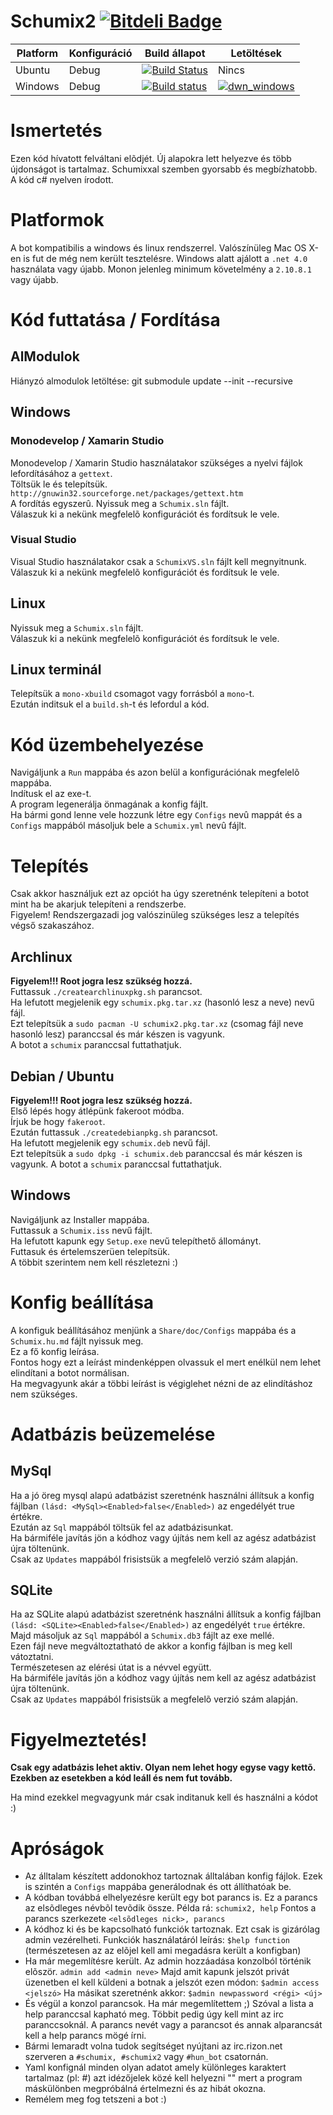 # Schumix2 [![Bitdeli Badge](https://d2weczhvl823v0.cloudfront.net/Schumix/schumix2/trend.png)](https://bitdeli.com/free "Bitdeli Badge")

  [1]: https://ci.appveyor.com/project/megax/Schumix2/build/artifacts
  [2]: http://nvlabs.github.com/cub/download-icon.png (Download for Windows)

Platform | Konfiguráció | Build állapot | Letöltések
----|----|----|----
Ubuntu | Debug  | [![Build Status](https://travis-ci.org/Schumix/Schumix2.svg?branch=master)](https://travis-ci.org/Schumix/Schumix2) | Nincs
Windows | Debug | [![Build status](https://ci.appveyor.com/api/projects/status/u8njmbb6ivqisgiu/branch/master?svg=true)](https://ci.appveyor.com/project/megax/Schumix2) | [![dwn_windows][2]][1]

# Ismertetés

Ezen kód hívatott felváltani elõdjét. Új alapokra lett helyezve és több újdonságot is tartalmaz.
Schumixxal szemben gyorsabb és megbízhatobb. A kód c# nyelven írodott.

# Platformok

A bot kompatibilis a windows és linux rendszerrel. Valószínüleg Mac OS X-en is fut de még nem került tesztelésre.
Windows alatt ajálott a `.net 4.0` használata vagy újabb.
Monon jelenleg minimum követelmény a `2.10.8.1` vagy újabb.

# Kód futtatása / Fordítása

## AlModulok

Hiányzó almodulok letöltése: git submodule update --init --recursive

## Windows

### Monodevelop / Xamarin Studio
Monodevelop / Xamarin Studio használatakor szükséges a nyelvi fájlok lefordításához a `gettext`.
<br/>Töltsük le és telepítsük. `http://gnuwin32.sourceforge.net/packages/gettext.htm`
<br/>A fordítás egyszerû. Nyissuk meg a `Schumix.sln` fájlt.
<br/>Válaszuk ki a nekünk megfelelõ konfigurációt és fordítsuk le vele.

### Visual Studio
Visual Studio használatakor csak a `SchumixVS.sln` fájlt kell megnyitnunk.
<br/>Válaszuk ki a nekünk megfelelõ konfigurációt és fordítsuk le vele.

## Linux

Nyissuk meg a `Schumix.sln` fájlt.
<br/>Válaszuk ki a nekünk megfelelõ konfigurációt és fordítsuk le vele.

## Linux terminál

Telepítsük a `mono-xbuild` csomagot vagy forrásból a `mono`-t.
<br/>Ezután inditsuk el a `build.sh`-t és lefordul a kód.

# Kód üzembehelyezése

Navigáljunk a `Run` mappába és azon belül a konfigurációnak megfelelõ mappába.
<br/>Indítusk el az exe-t.
<br/>A program legenerálja önmagának a konfig fájlt.
<br/>Ha bármi gond lenne vele hozzunk létre egy `Configs` nevû mappát és a `Configs` mappából másoljuk bele a `Schumix.yml` nevû fájlt.

# Telepítés

Csak akkor használjuk ezt az opciót ha úgy szeretnénk telepíteni a botot mint ha be akarjuk telepíteni a rendszerbe.
<br/>Figyelem! Rendszergazadi jog valószinüleg szükséges lesz a telepítés végső szakaszához.

## Archlinux

**Figyelem!!! Root jogra lesz szükség hozzá.**
<br/>Futtassuk `./createarchlinuxpkg.sh` parancsot.
<br/>Ha lefutott megjelenik egy `schumix.pkg.tar.xz` (hasonló lesz a neve) nevű fájl.
<br/>Ezt telepítsük a `sudo pacman -U schumix2.pkg.tar.xz` (csomag fájl neve hasonló lesz) paranccsal és már készen is vagyunk.
<br/>A botot a `schumix` paranccsal futtathatjuk.

## Debian / Ubuntu

**Figyelem!!! Root jogra lesz szükség hozzá.**
<br/>Első lépés hogy átlépünk fakeroot módba.
<br/>Írjuk be hogy `fakeroot`.
<br/>Ezután futtassuk `./createdebianpkg.sh` parancsot.
<br/>Ha lefutott megjelenik egy `schumix.deb` nevű fájl.
<br/>Ezt telepítsük a `sudo dpkg -i schumix.deb` paranccsal és már készen is vagyunk. A botot a `schumix` paranccsal futtathatjuk.

## Windows

Navigáljunk az Installer mappába.
<br/>Futtassuk a `Schumix.iss` nevű fájlt.
<br/>Ha lefutott kapunk egy `Setup.exe` nevű telepíthető állományt.
<br/>Futtasuk és értelemszerüen telepítsük.
<br/>A többit szerintem nem kell részletezni :)

# Konfig beállítása

A konfiguk beállításához menjünk a `Share/doc/Configs` mappába és a `Schumix.hu.md` fájlt nyissuk meg.
<br/>Ez a fő konfig leírása.
<br/>Fontos hogy ezt a leírást mindenképpen olvassuk el mert enélkül nem lehet elindítani a botot normálisan.
<br/>Ha megvagyunk akár a többi leírást is végiglehet nézni de az elindításhoz nem szükséges.

# Adatbázis beüzemelése

## MySql

Ha a jó öreg mysql alapú adatbázist szeretnénk használni állítsuk a konfig fájlban `(lásd: <MySql><Enabled>false</Enabled>)` az engedélyét true értékre.
<br/>Ezután az `Sql` mappából töltsük fel az adatbázisunkat.
<br/>Ha bármiféle javítás jön a kódhoz vagy újítás nem kell az agész adatbázist újra töltenünk.
<br/>Csak az `Updates` mappából frisistsük a megfelelõ verzió szám alapján.

## SQLite

Ha az SQLite alapú adatbázist szeretnénk használni állítsuk a konfig fájlban `(lásd: <SQLite><Enabled>false</Enabled>)` az engedélyét `true` értékre.
<br/>Majd másoljuk az `Sql` mappából a `Schumix.db3` fájlt az exe mellé.
<br/>Ezen fájl neve megváltoztatható de akkor a konfig fájlban is meg kell vátoztatni.
<br/>Természetesen az elérési útat is a névvel együtt.
<br/>Ha bármiféle javítás jön a kódhoz vagy újítás nem kell az agész adatbázist újra töltenünk.
<br/>Csak az `Updates` mappából frisistsük a megfelelõ verzió szám alapján.

# Figyelmeztetés!

**Csak egy adatbázis lehet aktiv. Olyan nem lehet hogy egyse vagy kettõ. Ezekben az esetekben a kód leáll és nem fut tovább.**

Ha mind ezekkel megvagyunk már csak inditanuk kell és használni a kódot :)

# Apróságok

* Az álltalam készített addonokhoz tartoznak álltalában konfig fájlok. Ezek is szintén a `Configs` mappába generálodnak és ott állíthatóak be.
* A kódban továbbá elhelyezésre került egy bot parancs is. Ez a parancs az elsõdleges névbõl tevõdik össze. Példa rá: `schumix2, help`
  Fontos a parancs szerkezete `<elsõdleges nick>, parancs`
* A kódhoz ki és be kapcsolható funkciók tartoznak. Ezt csak is gizárólag admin vezérelheti.
  Funkciók használatáról leírás: `$help function` (természetesen az az elõjel kell ami megadásra került a konfigban)
* Ha már megemlítésre került. Az admin hozzáadása konzolból történik elõször. `admin add <admin neve>`
  Majd amit kapunk jelszót privát üzenetben el kell küldeni a botnak a jelszót ezen módon: `$admin access <jelszó>`
  Ha másikat szeretnénk akkor: `$admin newpassword <régi> <új>`
* És végül a konzol parancsok. Ha már megemlítettem ;) Szóval a lista a help paranccsal kapható meg.
  Többit pedig úgy kell mint az irc paranccsoknál. A parancs nevét vagy a parancsot és annak alparancsát kell a help parancs mögé írni.
* Bármi lemaradt volna tudok segítséget nyújtani az irc.rizon.net szerveren a `#schumix, #schumix2` vagy `#hun_bot` csatornán.
* Yaml konfignál minden olyan adatot amely különleges karaktert tartalmaz (pl: #) azt idézőjelek közé kell helyezni "" mert a program máskülönben megpróbálná értelmezni és az hibát okozna.
* Remélem meg fog tetszeni a bot :)

